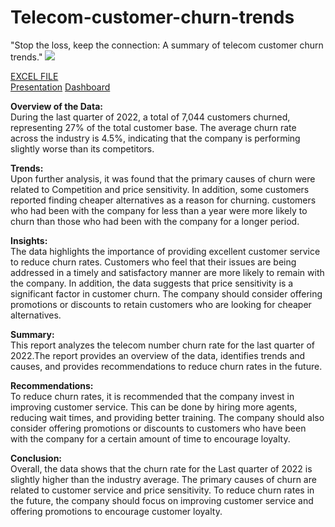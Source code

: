 # Telecom-customer-churn-trends
"Stop the loss, keep the connection: A summary of telecom customer churn trends."
![](https://editor.analyticsvidhya.com/uploads/94357telecom%20churn.png)

[EXCEL FILE](https://github.com/khushiyadav2022/Telecom-customer-churn-trends/blob/ee093fc6be022652943501cef4779b621f26ec24/telecom_customer_churn_excel.zip)<br>
[Presentation](https://github.com/khushiyadav2022/Telecom-customer-churn-trends/blob/ee093fc6be022652943501cef4779b621f26ec24/Telcomm%20customer%20churn%20trends.pdf)
[Dashboard](https://github.com/khushiyadav2022/Telecom-customer-churn-trends/blob/537681997160be300dd6330c8fd2972747302523/Telecom%20Customer%20Churn%20Analysis.twbx)


**Overview of the Data:**<br> 
During the last quarter of 2022, a total of 7,044 customers churned, representing 27% of the total customer base. The average churn rate across the industry is 4.5%, indicating that the company is performing slightly worse than its competitors.

**Trends:**<br> 
Upon further analysis, it was found that the primary causes of churn were related to Competition and price sensitivity. In addition, some customers reported finding cheaper alternatives as a reason for churning.
customers who had been with the company for less than a year were more likely to churn than those who had been with the company for a longer period.

**Insights:**<br> 
The data highlights the importance of providing excellent customer service to reduce churn rates. Customers who feel that their issues are being addressed in a timely and satisfactory manner are more likely to remain with the company. In addition, the data suggests that price sensitivity is a significant factor in customer churn. The company should consider offering promotions or discounts to retain customers who are looking for cheaper alternatives.

**Summary:**<br> 
This report analyzes the telecom number churn rate for the last quarter of 2022.The report provides an overview of the data, identifies trends and causes, and provides recommendations to reduce churn rates in the future.

**Recommendations:**<br> 
To reduce churn rates, it is recommended that the company invest in improving customer service. This can be done by hiring more agents, reducing wait times, and providing better training. The company should also consider offering promotions or discounts to customers who have been with the company for a certain amount of time to encourage loyalty.

**Conclusion:**<br> 
Overall, the data shows that the churn rate for the Last quarter of 2022 is slightly higher than the industry average. The primary causes of churn are related to customer service and price sensitivity. To reduce churn rates in the future, the company should focus on improving customer service and offering promotions to encourage customer loyalty.
